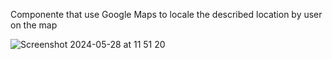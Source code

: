 Componente that use Google Maps to locale the described location by user on the map

![Screenshot 2024-05-28 at 11 51 20](https://github.com/daviEstevam02/addressPCFComponent/assets/62108149/db20dce2-f14f-4ddd-a68f-4d36d5c2df7d)
